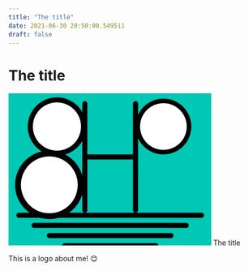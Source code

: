 ```yaml
---
title: "The title"
date: 2021-06-30 20:50:00.549511
draft: false
---
```


# The title

![The title](./images/a3e4c372-da0e-11eb-be86-60f262b60b65.png)
The title



This is a logo about me! 😊